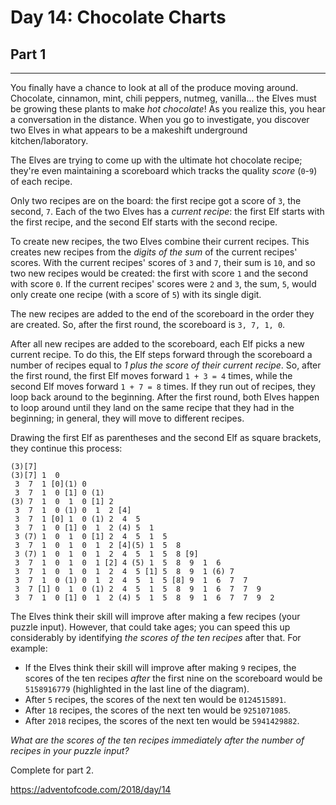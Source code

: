 # Day 14: Chocolate Charts
## Part 1
--------------------------------

You finally have a chance to look at all of the produce moving around. Chocolate, cinnamon, mint, chili peppers, nutmeg, vanilla... the Elves must be growing these plants to make *hot chocolate*! As you realize this, you hear a conversation in the distance. When you go to investigate, you discover two Elves in what appears to be a makeshift underground kitchen/laboratory.

The Elves are trying to come up with the ultimate hot chocolate recipe; they're even maintaining a scoreboard which tracks the quality *score* (`0`-`9`) of each recipe.

Only two recipes are on the board: the first recipe got a score of `3`, the second, `7`. Each of the two Elves has a *current recipe*: the first Elf starts with the first recipe, and the second Elf starts with the second recipe.

To create new recipes, the two Elves combine their current recipes. This creates new recipes from the *digits of the sum* of the current recipes' scores. With the current recipes' scores of `3` and `7`, their sum is `10`, and so two new recipes would be created: the first with score `1` and the second with score `0`. If the current recipes' scores were `2` and `3`, the sum, `5`, would only create one recipe (with a score of `5`) with its single digit.

The new recipes are added to the end of the scoreboard in the order they are created. So, after the first round, the scoreboard is `3, 7, 1, 0`.

After all new recipes are added to the scoreboard, each Elf picks a new current recipe. To do this, the Elf steps forward through the scoreboard a number of recipes equal to *1 plus the score of their current recipe*. So, after the first round, the first Elf moves forward `1 + 3 = 4` times, while the second Elf moves forward `1 + 7 = 8` times. If they run out of recipes, they loop back around to the beginning. After the first round, both Elves happen to loop around until they land on the same recipe that they had in the beginning; in general, they will move to different recipes.

Drawing the first Elf as parentheses and the second Elf as square brackets, they continue this process:

```
(3)[7]
(3)[7] 1  0 
 3  7  1 [0](1) 0 
 3  7  1  0 [1] 0 (1)
(3) 7  1  0  1  0 [1] 2 
 3  7  1  0 (1) 0  1  2 [4]
 3  7  1 [0] 1  0 (1) 2  4  5 
 3  7  1  0 [1] 0  1  2 (4) 5  1 
 3 (7) 1  0  1  0 [1] 2  4  5  1  5 
 3  7  1  0  1  0  1  2 [4](5) 1  5  8 
 3 (7) 1  0  1  0  1  2  4  5  1  5  8 [9]
 3  7  1  0  1  0  1 [2] 4 (5) 1  5  8  9  1  6 
 3  7  1  0  1  0  1  2  4  5 [1] 5  8  9  1 (6) 7 
 3  7  1  0 (1) 0  1  2  4  5  1  5 [8] 9  1  6  7  7 
 3  7 [1] 0  1  0 (1) 2  4  5  1  5  8  9  1  6  7  7  9 
 3  7  1  0 [1] 0  1  2 (4) 5  1  5  8  9  1  6  7  7  9  2 

```

The Elves think their skill will improve after making a few recipes (your puzzle input). However, that could take ages; you can speed this up considerably by identifying *the scores of the ten recipes* after that. For example:

* If the Elves think their skill will improve after making `9` recipes, the scores of the ten recipes *after* the first nine on the scoreboard would be `5158916779` (highlighted in the last line of the diagram).
* After `5` recipes, the scores of the next ten would be `0124515891`.
* After `18` recipes, the scores of the next ten would be `9251071085`.
* After `2018` recipes, the scores of the next ten would be `5941429882`.

*What are the scores of the ten recipes immediately after the number of recipes in your puzzle input?*



Complete for part 2.

https://adventofcode.com/2018/day/14

